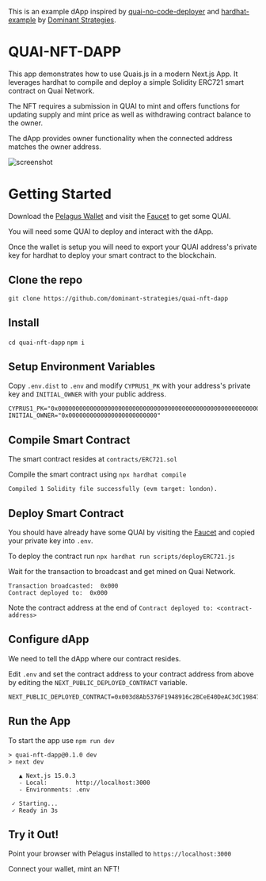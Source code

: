 This is an example dApp inspired by [quai-no-code-deployer](https://github.com/dominant-strategies/quai-no-code-deployer) and [hardhat-example](https://github.com/dominant-strategies/hardhat-example) by [Dominant Strategies](https://github.com/dominant-strategies/).

# QUAI-NFT-DAPP
This app demonstrates how to use Quais.js in a modern Next.js App. It leverages hardhat to compile and deploy a simple Solidity ERC721 smart contract on Quai Network.

The NFT requires a submission in QUAI to mint and offers functions for updating supply and mint price as well as withdrawing contract balance to the owner.

The dApp provides owner functionality when the connected address matches the owner address. 

![screenshot](https://github.com/mpoletiek/quai-nft-dapp/blob/main/github_resources/app-screenshot.png?raw=true)

# Getting Started

Download the [Pelagus Wallet](https://pelaguswallet.io/) and visit the [Faucet](https://orchard.faucet.quai.network/) to get some QUAI.

You will need some QUAI to deploy and interact with the dApp.

Once the wallet is setup you will need to export your QUAI address's private key for hardhat to deploy your smart contract to the blockchain.

## Clone the repo

`git clone https://github.com/dominant-strategies/quai-nft-dapp`

## Install

`cd quai-nft-dapp`
`npm i`

## Setup Environment Variables
Copy `.env.dist` to `.env` and modify `CYPRUS1_PK` with your address's private key and `INITIAL_OWNER` with your public address.

```
CYPRUS1_PK="0x0000000000000000000000000000000000000000000000000000000000000000"
INITIAL_OWNER="0x0000000000000000000000000"
```
## Compile Smart Contract
The smart contract resides at `contracts/ERC721.sol`

Compile the smart contract using `npx hardhat compile`

```
Compiled 1 Solidity file successfully (evm target: london).
```

## Deploy Smart Contract
You should have already have some QUAI by visiting the [Faucet](https://faucet.quai.network) and copied your private key into `.env`.

To deploy the contract run `npx hardhat run scripts/deployERC721.js`

Wait for the transaction to broadcast and get mined on Quai Network.

```
Transaction broadcasted:  0x000
Contract deployed to:  0x000
```

Note the contract address at the end of `Contract deployed to: <contract-address>`

## Configure dApp

We need to tell the dApp where our contract resides.

Edit `.env` and set the contract address to your contract address from above by editing the `NEXT_PUBLIC_DEPLOYED_CONTRACT` variable.

```
NEXT_PUBLIC_DEPLOYED_CONTRACT=0x003d8Ab5376F1948916c2BCeE40DeAC3dC198475
```

## Run the App

To start the app use `npm run dev`

```
> quai-nft-dapp@0.1.0 dev
> next dev

   ▲ Next.js 15.0.3
   - Local:        http://localhost:3000
   - Environments: .env

 ✓ Starting...
 ✓ Ready in 3s
 ```

 ## Try it Out!

 Point your browser with Pelagus installed to `https://localhost:3000`

 Connect your wallet, mint an NFT!
